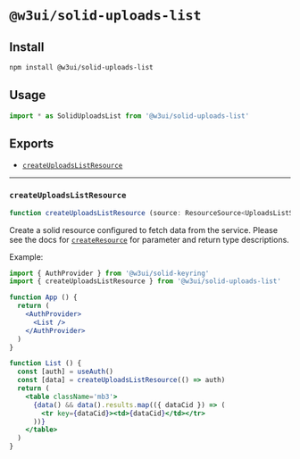 # `@w3ui/solid-uploads-list`

## Install

```sh
npm install @w3ui/solid-uploads-list
```

## Usage

```js
import * as SolidUploadsList from '@w3ui/solid-uploads-list'
```

## Exports

* [`createUploadsListResource`](#createuploadslistresource)

---

### `createUploadsListResource`

```ts
function createUploadsListResource (source: ResourceSource<UploadsListSource>, options?: ResourceOptions<ListPage, UploadsListSource>): ResourceReturn<ListPage>
```

Create a solid resource configured to fetch data from the service. Please see the docs for [`createResource`](https://www.solidjs.com/docs/latest/api#createresource) for parameter and return type descriptions.

Example:

```jsx
import { AuthProvider } from '@w3ui/solid-keyring'
import { createUploadsListResource } from '@w3ui/solid-uploads-list'

function App () {
  return (
    <AuthProvider>
      <List />
    </AuthProvider>
  )
}

function List () {
  const [auth] = useAuth()
  const [data] = createUploadsListResource(() => auth)
  return (
    <table className='mb3'>
      {data() && data().results.map(({ dataCid }) => (
        <tr key={dataCid}><td>{dataCid}</td></tr>
      ))}
    </table>
  )
}
```
